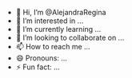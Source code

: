 - 👋 Hi, I’m @AlejandraRegina
- 👀 I’m interested in ...
- 🌱 I’m currently learning ...
- 💞️ I’m looking to collaborate on ...
- 📫 How to reach me ...
- 😄 Pronouns: ...
- ⚡ Fun fact: ...

<!---
AlejandraRegina/AlejandraRegina is a ✨ special ✨ repository because its `README.md` (this file) appears on your GitHub profile.
You can click the Preview link to take a look at your changes.
--->
